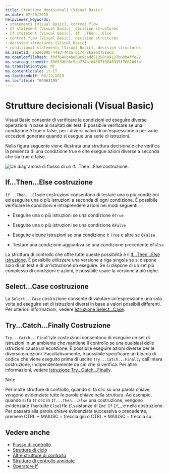 ```yaml
---
title: Strutture decisionali (Visual Basic)
ms.date: 07/20/2015
helpviewer_keywords:
- statements [Visual Basic], control flow
- If statement [Visual Basic], decision structures
- If statement [Visual Basic], If...Then...Else
- control flow [Visual Basic], decision structures
- decision structures [Visual Basic]
- conditional statements [Visual Basic], decision structures
ms.assetid: 2e2e0895-4483-442a-b17c-26aead751ec2
ms.openlocfilehash: f0df649c4be50e9cadd51258c89137b68b4ffe22
ms.sourcegitcommit: 68653db98c5ea7744fd438710248935f70020dfb
ms.translationtype: MT
ms.contentlocale: it-IT
ms.lasthandoff: 08/22/2019
ms.locfileid: "69963195"
---
```

# <a name="decision-structures-visual-basic"></a>Strutture decisionali (Visual Basic)
Visual Basic consente di verificare le condizioni ed eseguire diverse operazioni in base ai risultati del test. È possibile verificare se una condizione è true o false, per i diversi valori di un'espressione o per varie eccezioni generate quando si esegue una serie di istruzioni.  
  
 Nella figura seguente viene illustrata una struttura decisionale che verifica la presenza di una condizione true e che esegue azioni diverse a seconda che sia true o false.  
  
 ![Un diagramma di flusso di un If...Then...Else costruzione.](./media/decision-structures/if-then-else-construction.gif)  
  
## <a name="ifthenelse-construction"></a>If...Then...Else costruzione  
 `If...Then...Else`le costruzioni consentono di testare una o più condizioni ed eseguire una o più istruzioni a seconda di ogni condizione. È possibile verificare le condizioni e intraprendere azioni nei modi seguenti:  
  
- Eseguire una o più istruzioni se una condizione è`True`  
  
- Eseguire una o più istruzioni se una condizione è`False`  
  
- Eseguire alcune istruzioni se una condizione è `True` e altre se è`False`  
  
- Testare una condizione aggiuntiva se una condizione precedente è`False`  
  
 La struttura di controllo che offre tutte queste possibilità è il [If...Then...Else istruzione](../../../../visual-basic/language-reference/statements/if-then-else-statement.md). È possibile utilizzare una versione a riga singola se si dispone solo di un test e di un'istruzione da eseguire. Se si dispone di un set più complesso di condizioni e azioni, è possibile usare la versione a più righe.  
  
## <a name="selectcase-construction"></a>Select...Case costruzione  
 La `Select...Case` costruzione consente di valutare un'espressione una sola volta ed eseguire set di istruzioni diversi in base a valori possibili differenti. Per ulteriori informazioni, vedere [Istruzione Select...Case](../../../../visual-basic/language-reference/statements/select-case-statement.md).  
  
## <a name="trycatchfinally-construction"></a>Try...Catch...Finally Costruzione  
 `Try...Catch...Finally`le costruzioni consentono di eseguire un set di istruzioni in un ambiente che mantiene il controllo se una qualsiasi delle istruzioni causa un'eccezione. È possibile eseguire azioni diverse per le diverse eccezioni. Facoltativamente, è possibile specificare un blocco di codice che viene eseguito prima di uscire `Try...Catch...Finally` dall'intera costruzione, indipendentemente da ciò che si verifica. Per altre informazioni, vedere [Istruzione Try...Catch...Finally](../../../../visual-basic/language-reference/statements/try-catch-finally-statement.md).  
  
> [!NOTE]
> Per molte strutture di controllo, quando si fa clic su una parola chiave, vengono evidenziate tutte le parole chiave nella struttura. Ad esempio, quando si fa `If` clic in `If...Then...Else` una costruzione, vengono evidenziate `Then`tutte `ElseIf`le `Else`istanze di `End If` `If`,,, e nella costruzione. Per passare alla parola chiave evidenziata successiva o precedente, premere CTRL + MAIUSC + freccia giù o CTRL + MAIUSC + freccia su.  
  
## <a name="see-also"></a>Vedere anche

- [Flusso di controllo](../../../../visual-basic/programming-guide/language-features/control-flow/index.md)
- [Strutture di ciclo](../../../../visual-basic/programming-guide/language-features/control-flow/loop-structures.md)
- [Altre strutture di controllo](../../../../visual-basic/programming-guide/language-features/control-flow/other-control-structures.md)
- [Strutture di controllo annidate](../../../../visual-basic/programming-guide/language-features/control-flow/nested-control-structures.md)
- [Operatore If](../../../../visual-basic/language-reference/operators/if-operator.md)
